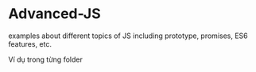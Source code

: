 # Advanced-JS
examples about different topics of JS including prototype, promises, ES6 features, etc.

Ví dụ trong từng folder 
